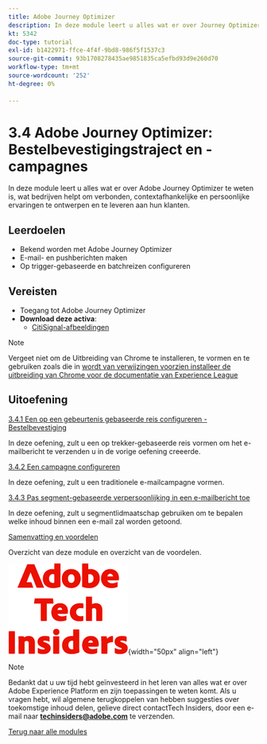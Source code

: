 ```yaml
---
title: Adobe Journey Optimizer
description: In deze module leert u alles wat er over Journey Optimizer te weten is, wat bedrijven helpt om verbonden, contextafhankelijke en persoonlijke ervaringen te ontwerpen en te leveren aan hun klanten.
kt: 5342
doc-type: tutorial
exl-id: b1422971-ffce-4f4f-9bd8-986f5f1537c3
source-git-commit: 93b1708278435ae9851835ca5efbd93d9e260d70
workflow-type: tm+mt
source-wordcount: '252'
ht-degree: 0%

---
```


# 3.4 Adobe Journey Optimizer: Bestelbevestigingstraject en -campagnes

In deze module leert u alles wat er over Adobe Journey Optimizer te weten is, wat bedrijven helpt om verbonden, contextafhankelijke en persoonlijke ervaringen te ontwerpen en te leveren aan hun klanten.

## Leerdoelen

- Bekend worden met Adobe Journey Optimizer
- E-mail- en pushberichten maken
- Op trigger-gebaseerde en batchreizen configureren

## Vereisten

- Toegang tot Adobe Journey Optimizer
- **Download deze activa**:
   - [CitiSignal-afbeeldingen](./../../../../assets/ajo/CitiSignal-images.zip)

>[!NOTE]
>
>Vergeet niet om de Uitbreiding van Chrome te installeren, te vormen en te gebruiken zoals die in [ wordt van verwijzingen voorzien installeer de uitbreiding van Chrome voor de documentatie van Experience League ](../../../getting-started/gettingstarted/ex1.md)

## Uitoefening

[3.4.1 Een op een gebeurtenis gebaseerde reis configureren - Bestelbevestiging](./ex1.md)

In deze oefening, zult u een op trekker-gebaseerde reis vormen om het e-mailbericht te verzenden u in de vorige oefening creeerde.

[3.4.2 Een campagne configureren](./ex2.md)

In deze oefening, zult u een traditionele e-mailcampagne vormen.

[3.4.3 Pas segment-gebaseerde verpersoonlijking in een e-mailbericht toe](./ex3.md)

In deze oefening, zult u segmentlidmaatschap gebruiken om te bepalen welke inhoud binnen een e-mail zal worden getoond.

[Samenvatting en voordelen](./summary.md)

Overzicht van deze module en overzicht van de voordelen.

![ Indexen van de Tech ](./../../../../assets/images/techinsiders.png){width="50px" align="left"}

>[!NOTE]
>
>Bedankt dat u uw tijd hebt geïnvesteerd in het leren van alles wat er over Adobe Experience Platform en zijn toepassingen te weten komt. Als u vragen hebt, wil algemene terugkoppelen van hebben suggesties over toekomstige inhoud delen, gelieve direct contactTech Insiders, door een e-mail naar **techinsiders@adobe.com** te verzenden.

[Terug naar alle modules](./../../../../overview.md)
